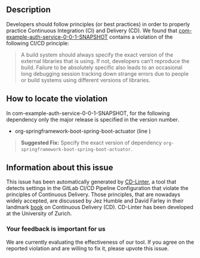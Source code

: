 
## Description
Developers should follow principles (or best practices) in order to properly practice Continuous Integration (CI) and Delivery (CD).
We found that [com-example-auth-service-0-0-1-SNAPSHOT](https://gitlab.com/pcuisinaud/auth-service/blob/master/.gitlab-ci.yml) contains a violation of the following CI/CD principle:

> A build system should always specify the exact version of the external libraries that is using.
If not, developers can’t reproduce the build. Failure to be absolutely specific also leads to an occasional long debugging session tracking down strange errors due to people or build systems using different versions of libraries.

## How to locate the violation

In com-example-auth-service-0-0-1-SNAPSHOT, for the following dependency only the major release is specified in the version number.

* org-springframework-boot-spring-boot-actuator (line )

> **Suggested Fix:** Specify the exact version of dependency `org-springframework-boot-spring-boot-actuator`.

## Information about this issue

This issue has been automatically generated by [CD-Linter](https://gitlab.com/Jancso/configuration-analytics), a tool that detects settings in the GitLab CI/CD Pipeline Configuration that violate the principles of Continuous Delivery. Those principles, that are nowadays widely accepted, are discussed by Jez Humble and David Farley in their landmark [book](https://www.oreilly.com/library/view/continuous-delivery-reliable/9780321670250/) on Continuous Delivery (CD). CD-Linter has been developed at the University of Zurich.

### Your feedback is important for us
We are currently evaluating the effectiveness of our tool. If you agree on the reported violation and are willing to fix it, please upvote this issue.
